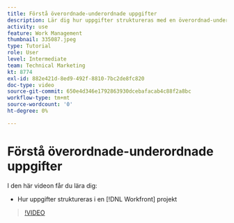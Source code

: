 ```yaml
---
title: Förstå överordnade-underordnade uppgifter
description: Lär dig hur uppgifter struktureras med en överordnad-underordnad relation i en [!DNL  Workfront] projekt.
activity: use
feature: Work Management
thumbnail: 335087.jpeg
type: Tutorial
role: User
level: Intermediate
team: Technical Marketing
kt: 8774
exl-id: 882e421d-8ed9-492f-8810-7bc2de8fc820
doc-type: video
source-git-commit: 650e4d346e1792863930dcebafacab4c88f2a8bc
workflow-type: tm+mt
source-wordcount: '0'
ht-degree: 0%

---
```


# Förstå överordnade-underordnade uppgifter

I den här videon får du lära dig:

* Hur uppgifter struktureras i en [!DNL Workfront] projekt

>[!VIDEO](https://video.tv.adobe.com/v/335087/?quality=12&learn=on)

